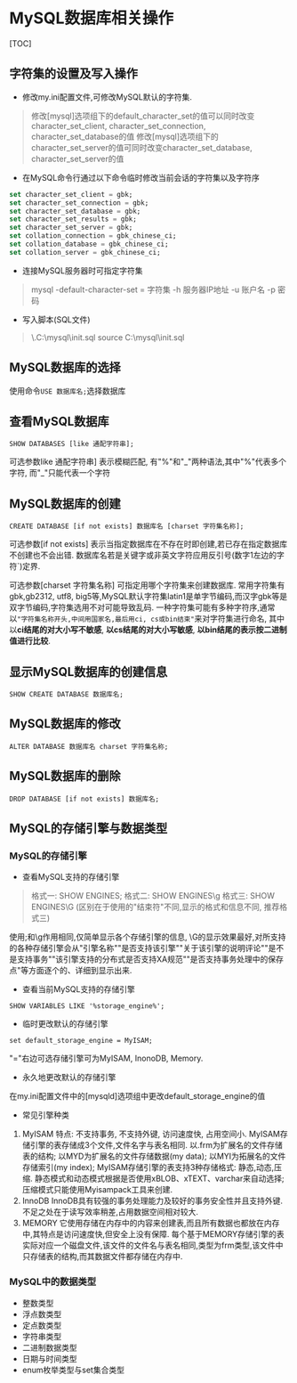 # MySQL数据库相关操作

[TOC]

## 字符集的设置及写入操作

- 修改my.ini配置文件,可修改MySQL默认的字符集.

> 修改[mysql]选项组下的default_character_set的值可以同时改变character_set_client, character_set_connection, character_set_database的值
> 修改[mysql]选项组下的character_set_server的值可同时改变character_set_database, character_set_server的值

- 在MySQL命令行通过以下命令临时修改当前会话的字符集以及字符序

```sql
set character_set_client = gbk;
set character_set_connection = gbk;
set character_set_database = gbk;
set character_set_results = gbk;
set character_set_server = gbk;
set collation_connection = gbk_chinese_ci;
set collation_database = gbk_chinese_ci;
set collation_server = gbk_chinese_ci;
```

- 连接MySQL服务器时可指定字符集

> mysql -default-character-set = 字符集 -h 服务器IP地址 -u 账户名 -p 密码

- 写入脚本(SQL文件)

> \\.C:\mysql\init.sql
> source C:\mysql\init.sql

## MySQL数据库的选择

使用命令`USE 数据库名;`选择数据库

## 查看MySQL数据库

`SHOW DATABASES [like 通配字符串];`

可选参数like 通配字符串] 表示模糊匹配, 有\"%\"和\"\_\"两种语法,其中\"%\"代表多个字符, 而\"\_\"只能代表一个字符

## MySQL数据库的创建

`CREATE DATABASE [if not exists] 数据库名 [charset 字符集名称];`

可选参数[if not exists] 表示当指定数据库在不存在时即创建,若已存在指定数据库不创建也不会出错.
数据库名若是关键字或非英文字符应用反引号(数字1左边的字符\`)定界.

可选参数[charset 字符集名称] 可指定用哪个字符集来创建数据库.
常用字符集有gbk,gb2312, utf8, big5等,MySQL默认字符集latin1是单字节编码,而汉字gbk等是双字节编码,字符集选用不对可能导致乱码.
一种字符集可能有多种字符序,通常以`"字符集名称开头,中间用国家名,最后用ci, cs或bin结束"`来对字符集进行命名, 其中以**ci结尾的对大小写不敏感**, **以cs结尾的对大小写敏感**, **以bin结尾的表示按二进制值进行比较**.

## 显示MySQL数据库的创建信息

`SHOW CREATE DATABASE 数据库名;`

## MySQL数据库的修改

`ALTER DATABASE 数据库名 charset 字符集名称;`

## MySQL数据库的删除

`DROP DATABASE [if not exists] 数据库名;`

## MySQL的存储引擎与数据类型

### MySQL的存储引擎

- 查看MySQL支持的存储引擎

> 格式一: SHOW ENGINES;
> 格式二: SHOW ENGINES\g
> 格式三: SHOW ENGINES\G
> (区别在于使用的"结束符"不同,显示的格式和信息不同, 推荐格式三)

使用;和\g作用相同,仅简单显示各个存储引擎的信息, \G的显示效果最好,对所支持的各种存储引擎会从"引擎名称""是否支持该引擎""关于该引擎的说明评论""是不是支持事务""该引擎支持的分布式是否支持XA规范""是否支持事务处理中的保存点"等方面逐个的、详细到显示出来.

- 查看当前MySQL支持的存储引擎

`SHOW VARIABLES LIKE '%storage_engine%';`

- 临时更改默认的存储引擎

`set default_storage_engine = MyISAM;`

"="右边可选存储引擎可为MyISAM, InonoDB, Memory.

- 永久地更改默认的存储引擎

在my.ini配置文件中的[mysqld]选项组中更改default_storage_engine的值

- 常见引擎种类

1. MyISAM
   特点: 不支持事务, 不支持外键, 访问速度快, 占用空间小.
   MyISAM存储引擎的表存储成3个文件,文件名字与表名相同.
   以.frm为扩展名的文件存储表的结构;
   以MYD为扩展名的文件存储数据(my data);
   以MYI为拓展名的文件存储索引(my index);
   MyISAM存储引擎的表支持3种存储格式: 静态,动态,压缩.
   静态模式和动态模式根据是否使用xBLOB、xTEXT、varchar来自动选择;压缩模式只能使用Myisampack工具来创建.
2. InnoDB
   InnoDB具有较强的事务处理能力及较好的事务安全性并且支持外键.
   不足之处在于读写效率稍差,占用数据空间相对较大.
3. MEMORY
   它使用存储在内存中的内容来创建表,而且所有数据也都放在内存中,其特点是访问速度快,但安全上没有保障.
   每个基于MEMORY存储引擎的表实际对应一个磁盘文件,该文件的文件名与表名相同,类型为frm类型,该文件中只存储表的结构,而其数据文件都存储在内存中.

### MySQL中的数据类型

- 整数类型
- 浮点数类型
- 定点数类型
- 字符串类型
- 二进制数据类型
- 日期与时间类型
- enum枚举类型与set集合类型
